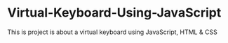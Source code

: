 # Virtual-Keyboard-Using-JavaScript
This is project is about a virtual keyboard using JavaScript, HTML &amp; CSS
